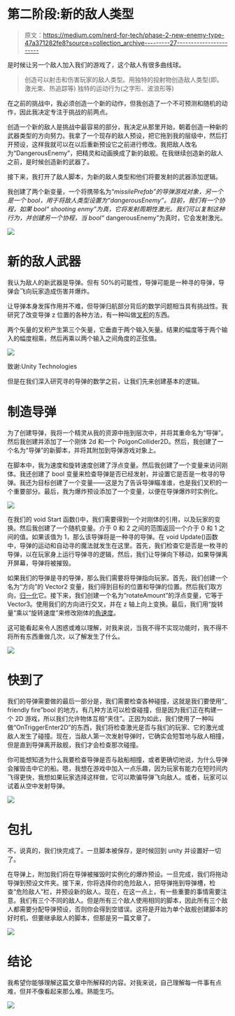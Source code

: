 # 第二阶段:新的敌人类型

> 原文：<https://medium.com/nerd-for-tech/phase-2-new-enemy-type-47a371282fe8?source=collection_archive---------27----------------------->

是时候让另一个敌人加入我们的游戏了，这个敌人有很多曲线球。

> 创造可以射击和伤害玩家的敌人类型。用独特的投射物创造敌人类型(即。激光束、热追踪等)
> 独特的运动行为(之字形、波浪形等)

在之前的挑战中，我必须创造一个新的动作，但我创造了一个不可预测和随机的动作，因此我决定专注于挑战的前两点。

创造一个新的敌人是挑战中最容易的部分，我决定从那里开始，朝着创造一种新的武器类型的方向努力。我拿了一个现存的敌人预设，把它拖到我的层级中，然后打开预设，这样我就可以在以后重新预设它之前进行修改。我把敌人改名为“DangerousEnemy”，把精灵和动画换成了新的敌舰。在我继续创造新的敌人之前，是时候创造新的武器了。

接下来，我打开了敌人脚本，为新的敌人类型和他们将要发射的武器添加逻辑。

我创建了两个新变量，一个将携带名为“_missilePrefab”的导弹游戏对象，另一个是一个 bool，用于将敌人类型设置为“_dangerousEnemy”。目前，我们有一个协程，如果 bool“_ shooting enmy”为真，它将发射周期性激光。我们可以复制这种行为，并创建另一个协程，当 bool“_ dangerousEnemy”为真时，它会发射激光。

![](img/8950014549233336bbc2361765c56e4d.png)

# 新的敌人武器

我认为敌人的新武器是导弹。但有 50%的可能性，导弹可能是一种寻的导弹，导弹会飞向玩家造成伤害并爆炸。

让导弹本身发挥作用并不难，但导弹归航部分背后的数学问题相当具有挑战性。我研究了改变导弹 z 位置的各种方法，有一种叫做[叉积](https://docs.unity3d.com/ScriptReference/Vector3.Cross.html)的东西。

两个矢量的叉积产生第三个矢量，它垂直于两个输入矢量。结果的幅度等于两个输入的幅度相乘，然后再乘以两个输入之间角度的正弦值。

![](img/0775f31b6937b5e1b7cdda56388dd69a.png)

致谢:Unity Technologies

但是在我们深入研究寻的导弹的数学之前，让我们先来创建基本的逻辑。

# 制造导弹

为了创建导弹，我将一个精灵从我的资源中拖到层次中，并将其重命名为“导弹”。然后我创建并添加了一个刚体 2d 和一个 PolgonCollider2D。然后，我创建了一个名为“导弹”的新脚本，并将其附加到导弹游戏对象上。

在脚本中，我为速度和旋转速度创建了浮点变量。然后我创建了一个变量来访问刚体。我还创建了 bool 变量来检查导弹是否已经发射，并设置它是否是一枚寻的导弹。我还为目标创建了一个变量——这是为了告诉导弹瞄准谁，也是我们叉积的一个重要部分。最后，我为爆炸预设添加了一个变量，以便在导弹爆炸时实例化。

![](img/19ba5b4db7bc29f514b29401a0c2c35a.png)

在我们的 void Start 函数()中，我们需要得到一个对刚体的引用，以及玩家的变换。然后我创建了一个随机变量。介于 0 和 2 之间的范围返回一个介于 0 和 1 之间的值。如果该值为 1，那么该导弹将是一种寻的导弹。在 void Update()函数中，导弹的运动和自动寻的魔法就发生在这里。首先，我们检查它是否是一枚寻的导弹，以在玩家身上运行导弹寻的逻辑，然后，我们让导弹向下移动，如果导弹离开屏幕，导弹将被摧毁。

如果我们的导弹是寻的导弹，那么我们需要将导弹指向玩家。首先，我们创建一个名为“方向”的 Vector2 变量，我们得到目标的位置和导弹的位置。然后我们取方向，[归一化](https://docs.unity3d.com/ScriptReference/Vector2.Normalize.html)它。接下来，我们创建一个名为“rotateAmount”的浮点变量，它等于 Vector3。使用我们的方向进行交叉，并在 z 轴上向上变换。最后，我们用“旋转量”乘以“旋转速度”来修改刚体的[角速度](https://docs.unity3d.com/ScriptReference/Rigidbody-angularVelocity.html)。

这可能看起来令人困惑或难以理解，对我来说，当我不得不实现功能时，我不得不将所有东西重做几次，以了解发生了什么。

![](img/d1825501095f87d6d1eb7d6d7a16e474.png)

# 快到了

我们的导弹需要做的最后一部分是，我们需要检查各种碰撞，这就是我们要使用“_ friendly fire”bool 的地方。有几种方法可以检查碰撞，但是因为我们正在构建一个 2D 游戏，所以我们允许物体互相“夹住”。正因为如此，我们使用了一种叫做“OnTriggerEnter2D”的东西，我们将检查激光是否与我们的玩家、它的激光或敌人发生了碰撞。现在，当敌人第一次发射导弹时，它确实会短暂地与敌人相撞，但是直到导弹离开敌舰，我们才会检查那次碰撞。

你可能想知道为什么我要检查导弹是否与敌船相撞，或者更确切地说，为什么导弹会摧毁击中它的船。嗯，我想在游戏中加入一点乐趣，因为玩家有能力在短时间内飞得更快，我想如果玩家选择这样做，它可以欺骗导弹飞向敌人。或者，玩家可以试着从空中发射导弹。

![](img/4e083c1380ed42fec581dd09acf57bcd.png)

# 包扎

不，说真的，我们快完成了。一旦脚本被保存，是时候回到 unity 并设置好一切了。

在导弹上，附加我们将在导弹被摧毁时实例化的爆炸预设。一旦完成，我们将拖动导弹到预设文件夹。接下来，你将选择你的危险敌人，把导弹拖到导弹槽，检查“危险敌人”栏，并预设新的敌人。现在，在这一点上，有一些重要的事情需要注意。我们有三个不同的敌人。但是所有三个敌人使用相同的脚本，因此所有三个敌人都需要分配导弹预设，否则你会得到空错误。这将是开始为单个敌舰创建脚本的好时机，但要继承敌人的脚本，但那是另一篇文章了。

![](img/12348eda272bfadf2ca6994c2f920ba7.png)

# 结论

我希望你能够理解这篇文章中所解释的内容。对我来说，自己理解每一件事有点难，但并不像看起来那么难。熟能生巧。

![](img/f4cb4a214c02f50d09f8181cd7df0f2a.png)